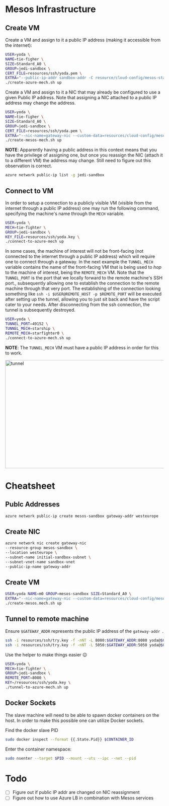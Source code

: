 # Mesos Infrastructure

## Create VM

Create a VM and assign to it a public IP address (making it accessible from the
internet):

```bash
USER=yoda \
NAME=tie-figher \
SIZE=Standard_A0 \
GROUP=jedi-sandbox \
CERT_FILE=resources/ssh/yoda.pem \
EXTRA="--public-ip-addr sandbox-addr -C resource/cloud-config/mesos-standard.yml" \
./create-azure-mech.sh up
```

Create a VM and assign to it a NIC that may already be configured to use a 
given Public IP address. Note that assigning a NIC attached to a public IP 
address may change the address.

```bash
USER=yoda \
NAME=tie-figher \
SIZE=Standard_A0 \
GROUP=jedi-sandbox \
CERT_FILE=resources/ssh/yoda.pem \
EXTRA="--nic-name=gateway-nic --custom-data=resources/cloud-config/mesos-standard.yaml" \
./create-mesos-mech.sh up
```

**NOTE**: Apparently having a public address in this context means that you 
have the privilege of assigning one, but once you reassign the NIC (attach it 
to a different VM) the address may change. Still need to figure out this 
observation is correct.

```bash
azure network public-ip list -g jedi-sandbox
```

## Connect to VM

In order to setup a connection to a publicly visible VM (visible from the 
internet through a public IP address) one may run the following command, 
specifying the machine's name through the `MECH` variable.

```bash
USER=yoda \
MECH=tie-fighter \
GROUP=jedi-sandbox \
KEY_FILE=resources/ssh/yoda.key \
./connect-to-azure-mech up
```

In some cases, the machine of interest will not be front-facing (not connected
to the internet through a public IP address) which will require one to connect
through a gateway. In the next example the `TUNNEL_MECH` variable contains the 
name of the front-facing VM that is being used to _hop_ to the machine of 
interest, being the `REMOTE_MECH` VM. Note that the `TUNNEL_PORT` is the port 
that we locally forward to the remote machine's SSH port., subsequently 
allowing one to establish the connection to the remote machine through that 
very port. The establishing of the connection looking something like 
`ssh -i $USER@REMOTE_HOST -p $REMOTE_PORT` will be executed after setting up 
the tunnel, allowing you to just sit back and have the script cater to your 
needs. After disconnecting from the ssh connection, the tunnel is subsequently
destroyed.

```bash
USER=yoda \
TUNNEL_PORT=49152 \
TUNNEL_MECH=starship \
REMOTE_MECH=starfighter0 \
./connect-to-azure-mech.sh up
```

**NOTE**: The `TUNNEL_MECH` VM must have a public IP address in order for this
to work.

<img src="http://i.giphy.com/VUw1mb0qZY9vG.gif" width="709" height="344" alt="tunnel"/>

# Cheatsheet

## Publc Addresses

```bash
azure network public-ip create mesos-sandbox gateway-addr westeurope
```

## Create NIC

```bash
azure network nic create gateway-nic
--resource-group mesos-sandbox \
--location westeurope \
--subnet-name initial-sandbox-subnet \
--subnet-vnet-name sandbox-vnet
--public-ip-name gateway-addr
```

## Create VM

```bash
USER=yoda NAME=m0 GROUP=mesos-sandbox SIZE=Standard_A0 \
EXTRA="--nic-name=gateway-nic --custom-data=resources/cloud-config/mesos-standard.yaml" \
./create-mesos.mech.sh up
```

## Tunnel to remote machine

Ensure `$GATEWAY_ADDR` represents the public IP address of the `gateway-addr `.

```bash
ssh -i resources/ssh/try.key -f -nNT -L 8080:$GATEWAY_ADDR:8080 yoda@$GATEWAY_ADDR
ssh -i resources/ssh/try.key -f -nNT -L 5050:$GATEWAY_ADDR:5050 yoda@$GATEWAY_ADDR
```

Use the helper to make things easier :wink:

```bash
USER=yoda \
MECH=tie-fighter \
GROUP=jedi-sandbox \
REMOTE_PORT=8080 \
KEY=/resources/ssh/yoda.key \
./tunnel-to-azure-mech.sh up
```

## Docker Sockets
The slave machine will need to be able to spawn docker containers on the host.
In order to make this possible one can utilize Docker sockets.

Find the docker slave PID

```bash
sudo docker inspect --format {{.State.Pid}} $CONTAINER_ID
```

Enter the container namespace:

```bash
sudo nsenter --target $PID --mount --uts --ipc --net --pid
```

# Todo

 - [ ] Figure out if public IP addr are changed on NIC reassignment
 - [ ] Figure out how to use Azure LB in combination with Mesos services
